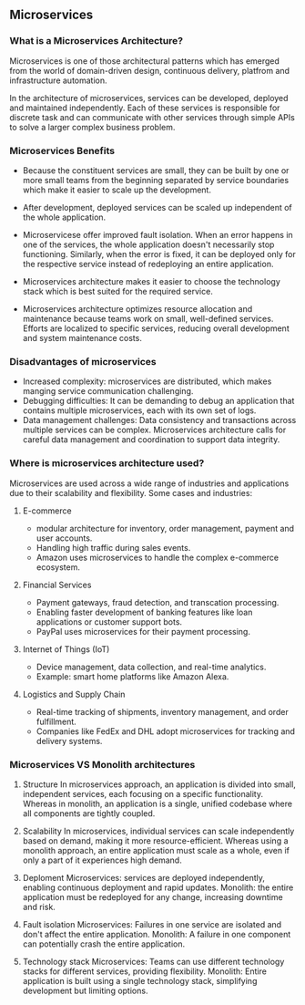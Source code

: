 ## Microservices

### What is a Microservices Architecture?
Microservices is one of those architectural patterns which has emerged from the world of domain-driven design, continuous delivery, platfrom and infrastructure automation.

In the architecture of microservices, services can be developed, deployed and maintained independently. Each of these services is responsible for
discrete task and can communicate with other services through simple APIs to solve a larger complex business problem.

### Microservices Benefits

* Because the constituent services are small, they can be built by one or more small teams from the beginning separated by service boundaries
which make it easier to scale up the development.

* After development, deployed services can be scaled up independent of the whole application.
* Microservicese offer improved fault isolation. When an error happens in one of the services, the whole application doesn't necessarily stop functioning.
Similarly, when the error is fixed, it can be deployed only for the respective service instead of redeploying an entire application.

* Microservices architecture makes it easier to choose the technology stack which is best suited for the required service.
* Microservices architecture optimizes resource allocation and maintenance because teams work on small, well-defined services. Efforts are localized to specific services,
reducing overall development and system maintenance costs. 


### Disadvantages of microservices
* Increased complexity: microservices are distributed, which makes manging service communication challenging. 
* Debugging difficulties: It can be demanding to debug an application that contains multiple microservices, each with its own set of logs. 
* Data management challenges: Data consistency and transactions across multiple services can be complex. Microservices architecture calls for
careful data management and coordination to support data integrity.


### Where is microservices architecture used?
Microservices are used across a wide range of industries and applications due to their scalability and flexibility. Some cases and industries:
1. E-commerce
    * modular architecture for inventory, order management, payment and user accounts.
    * Handling high traffic during sales events.
    * Amazon uses microservices to handle the complex e-commerce ecosystem.

2. Financial Services
    * Payment gateways, fraud detection, and transcation processing.
    * Enabling faster development of banking features like loan applications or customer support bots.
    * PayPal uses microservices for their payment processing.
3. Internet of Things (IoT)
    * Device management, data collection, and real-time analytics.
    * Example: smart home platforms like Amazon Alexa.

4. Logistics and Supply Chain
    * Real-time tracking of shipments, inventory management, and order fulfillment.
    * Companies like FedEx and DHL adopt microservices for tracking and delivery systems.

### Microservices VS Monolith architectures
1. Structure
In microservices approach, an application is divided into small, independent services, each focusing on a specific functionality.
Whereas in monolith, an application is a single, unified codebase where all components are tightly coupled.

2. Scalability
In microservices, individual services can scale independently based on demand, making it more resource-efficient. Whereas using a monolith approach,
an entire application must scale as a whole, even if only a part of it experiences high demand.

3. Deploment
Microservices: services are deployed independently, enabling continuous deployment and rapid updates. Monolith: the entire application must
be redeployed for any change, increasing downtime and risk.

4. Fault isolation
Microservices: Failures in one service are isolated and don't affect the entire application.
Monolith: A failure in one component can potentially crash the entire application.

5. Technology stack
Microservices: Teams can use different technology stacks for different services, providing flexibility. Monolith: Entire application is built
using a single technology stack, simplifying development but limiting options.

